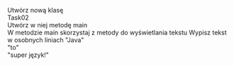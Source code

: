 Utwórz nową klasę   
Task02  
Utwórz w niej metodę main  
W metodzie main skorzystaj z metody do wyświetlania tekstu
Wypisz tekst w osobnych liniach
"Java"  
"to"  
"super język!"  
